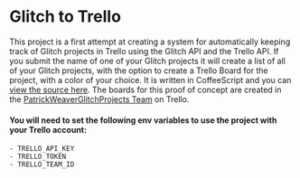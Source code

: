 # Glitch to Trello

This project is a first attempt at creating a system for automatically keeping track of Glitch projects in Trello using the Glitch API and the Trello API. If you submit the name of one of your Glitch projects it will create a list of all of your Glitch projects, with the option to create a Trello Board for the project, with a color of your choice. It is written in CoffeeScript and you can [view the source here](https://glitch.com/edit/#!/glitch-to-trello). The boards for this proof of concept are created in the [PatrickWeaverGlitchProjects Team](https://trello.com/patrickweaverglitch) on Trello.

#### You will need to set the following env variables to use the project with your Trello account:

    - TRELLO_API_KEY
    - TRELLO_TOKEN
    - TRELLO_TEAM_ID
